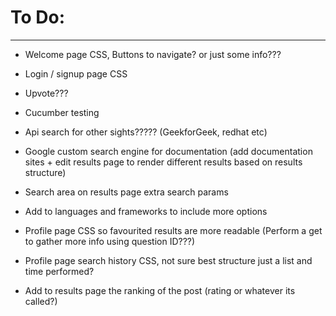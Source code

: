 # To Do:

-----------------------------------------------------------

* Welcome page CSS, Buttons to navigate? or just some info???

* Login / signup page CSS

* Upvote???

* Cucumber testing

* Api search for other sights????? (GeekforGeek, redhat etc)

* Google custom search engine for documentation (add documentation sites + edit results page to render different results based on results structure)

* Search area on results page extra search params

* Add to languages and frameworks to include more options

* Profile page CSS so favourited results are more readable (Perform a get to gather more info using question ID???)

* Profile page search history CSS, not sure best structure just a list and time performed?

* Add to results page the ranking of the post (rating or whatever its called?)
